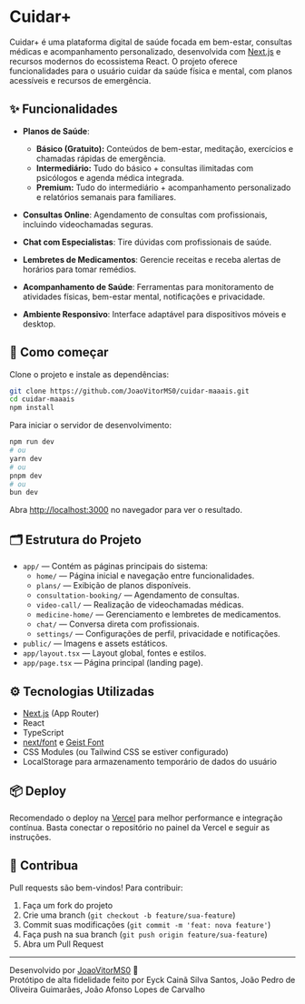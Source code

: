 # Cuidar+

Cuidar+ é uma plataforma digital de saúde focada em bem-estar, consultas médicas e acompanhamento personalizado, desenvolvida com [Next.js](https://nextjs.org) e recursos modernos do ecossistema React. O projeto oferece funcionalidades para o usuário cuidar da saúde física e mental, com planos acessíveis e recursos de emergência.

## ✨ Funcionalidades

- **Planos de Saúde**:

  - **Básico (Gratuito):** Conteúdos de bem-estar, meditação, exercícios e chamadas rápidas de emergência.
  - **Intermediário:** Tudo do básico + consultas ilimitadas com psicólogos e agenda médica integrada.
  - **Premium:** Tudo do intermediário + acompanhamento personalizado e relatórios semanais para familiares.

- **Consultas Online**: Agendamento de consultas com profissionais, incluindo videochamadas seguras.
- **Chat com Especialistas**: Tire dúvidas com profissionais de saúde.
- **Lembretes de Medicamentos**: Gerencie receitas e receba alertas de horários para tomar remédios.
- **Acompanhamento de Saúde**: Ferramentas para monitoramento de atividades físicas, bem-estar mental, notificações e privacidade.
- **Ambiente Responsivo**: Interface adaptável para dispositivos móveis e desktop.

## 🚀 Como começar

Clone o projeto e instale as dependências:

```bash
git clone https://github.com/JoaoVitorMS0/cuidar-maaais.git
cd cuidar-maaais
npm install
```

Para iniciar o servidor de desenvolvimento:

```bash
npm run dev
# ou
yarn dev
# ou
pnpm dev
# ou
bun dev
```

Abra [http://localhost:3000](http://localhost:3000) no navegador para ver o resultado.

## 🗂 Estrutura do Projeto

- `app/` — Contém as páginas principais do sistema:
  - `home/` — Página inicial e navegação entre funcionalidades.
  - `plans/` — Exibição de planos disponíveis.
  - `consultation-booking/` — Agendamento de consultas.
  - `video-call/` — Realização de videochamadas médicas.
  - `medicine-home/` — Gerenciamento e lembretes de medicamentos.
  - `chat/` — Conversa direta com profissionais.
  - `settings/` — Configurações de perfil, privacidade e notificações.
- `public/` — Imagens e assets estáticos.
- `app/layout.tsx` — Layout global, fontes e estilos.
- `app/page.tsx` — Página principal (landing page).

## ⚙️ Tecnologias Utilizadas

- [Next.js](https://nextjs.org/) (App Router)
- React
- TypeScript
- [next/font](https://nextjs.org/docs/app/building-your-application/optimizing/fonts) e [Geist Font](https://vercel.com/font)
- CSS Modules (ou Tailwind CSS se estiver configurado)
- LocalStorage para armazenamento temporário de dados do usuário

## 📦 Deploy

Recomendado o deploy na [Vercel](https://vercel.com) para melhor performance e integração contínua. Basta conectar o repositório no painel da Vercel e seguir as instruções.

## 🤝 Contribua

Pull requests são bem-vindos! Para contribuir:

1. Faça um fork do projeto
2. Crie uma branch (`git checkout -b feature/sua-feature`)
3. Commit suas modificações (`git commit -m 'feat: nova feature'`)
4. Faça push na sua branch (`git push origin feature/sua-feature`)
5. Abra um Pull Request

---

Desenvolvido por [JoaoVitorMS0](https://github.com/JoaoVitorMS0) 💙  
Protótipo de alta fidelidade feito por Eyck Cainã Silva Santos,
João Pedro de Oliveira Guimarães, João Afonso Lopes de Carvalho
